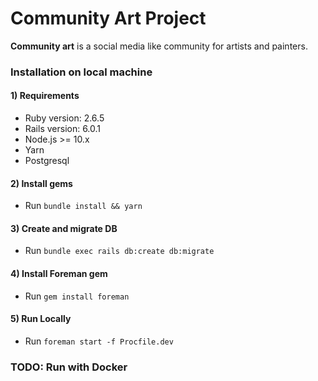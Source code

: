 # Community Art Project

**Community art** is a social media like community for artists and painters.

### Installation on local machine

#### 1) Requirements
  - Ruby version: 2.6.5
  - Rails version: 6.0.1
  - Node.js >= 10.x
  - Yarn
  - Postgresql

#### 2) Install gems
  - Run  ```bundle install && yarn```

#### 3) Create and migrate DB
  - Run ```bundle exec rails db:create db:migrate```

#### 4) Install Foreman gem
  - Run ```gem install foreman```

#### 5) Run Locally
  - Run ```foreman start -f Procfile.dev```



### TODO: Run with Docker